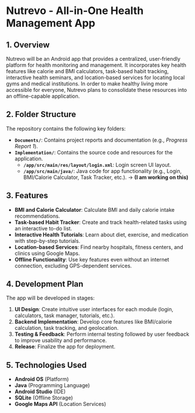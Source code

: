 # Nutrevo - All-in-One Health Management App

## 1. Overview

Nutrevo will be an Android app that provides a centralized, user-friendly platform for health monitoring and management. It incorporates key health features like calorie and BMI calculators, task-based habit tracking, interactive health seminars, and location-based services for locating local gyms and medical institutions. In order to make healthy living more accessible for everyone, Nutrevo plans to consolidate these resources into an offline-capable application.

## 2. Folder Structure

The repository contains the following key folders:

- **`Documents/`**: Contains project reports and documentation (e.g., *Progress Report 1*).
- **`Implementation/`**: Contains the source code and resources for the application.
  - **`/app/src/main/res/layout/login.xml`**: Login screen UI layout.
  - **`/app/src/main/java/`**: Java code for app functionality (e.g., Login, BMI/Calorie Calculator, Task Tracker, etc.). -> **(I am working on this)**

## 3. Features

- **BMI and Calorie Calculator**: Calculate BMI and daily calorie intake recommendations.
- **Task-based Habit Tracker**: Create and track health-related tasks using an interactive to-do list.
- **Interactive Health Tutorials**: Learn about diet, exercise, and medication with step-by-step tutorials.
- **Location-based Services**: Find nearby hospitals, fitness centers, and clinics using Google Maps.
- **Offline Functionality**: Use key features even without an internet connection, excluding GPS-dependent services.

## 4. Development Plan

The app will be developed in stages:

1. **UI Design**: Create intuitive user interfaces for each module (login, calculators, task manager, tutorials, etc.).
2. **Backend Implementation**: Develop core features like BMI/calorie calculation, task tracking, and geolocation.
3. **Testing & Feedback**: Perform internal testing followed by user feedback to improve usability and performance.
4. **Release**: Finalize the app for deployment.

## 5. Technologies Used

- **Android OS** (Platform)
- **Java** (Programming Language)
- **Android Studio** (IDE)
- **SQLite** (Offline Storage)
- **Google Maps API** (Location Services)
